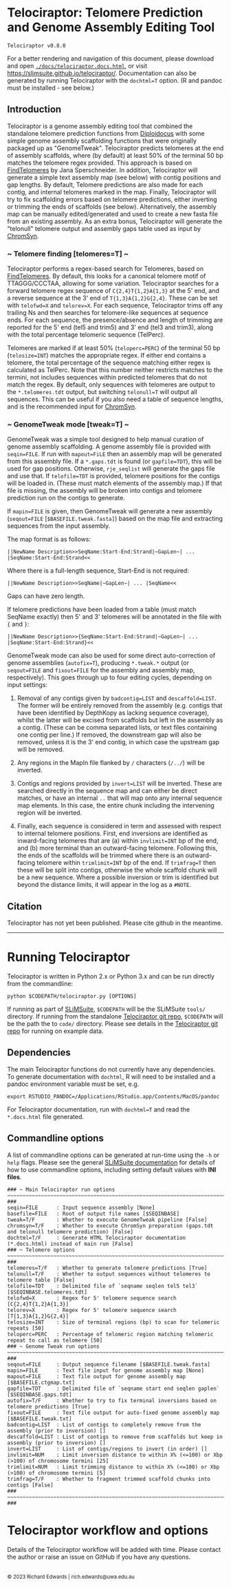 # Telociraptor: Telomere Prediction and Genome Assembly Editing Tool

```
Telociraptor v0.8.0
```

For a better rendering and navigation of this document, please download and open [`./docs/telociraptor.docs.html`](./docs/telociraptor.docs.html), or visit <https://slimsuite.github.io/telociraptor/>.
Documentation can also be generated by running Telociraptor with the `dochtml=T` option. (R and pandoc must be installed - see below.)

## Introduction

Telociraptor is a genome assembly editing tool that combined the standalone telomere prediction functions from 
[Diploidocus](https://github.com/slimsuite/diploidocus) with some simple genome assembly scaffolding functions that
were originally packaged up as "GenomeTweak". Telociraptor predicts telomeres at the end of assembly scaffolds, 
where (by default) at least 50% of the terminal 50 bp matches the telomere regex provided. This approach is based
on [FindTelomeres](https://github.com/JanaSperschneider/FindTelomeres) by Jana Sperschneider. In addition, 
Telociraptor will generate a simple text assembly map (see below) with contig positions and gap lengths. 
By default, Telomere predictions are also made for each contig, and internal telomeres marked in the map. Finally,
Telociraptor will try to fix scaffolding errors based on telomere predictions, either inverting or trimming the
ends of scaffolds (see below). Alternatively, the assembly map can be manually edited/generated and used to 
create a new fasta file from an existing assembly. As an extra bonus, Telociraptor will generate the "telonull" 
telomere output and assembly gaps table used as input by [ChromSyn](https://github.com/slimsuite/chromsyn). 

### ~ Telomere finding [telomeres=T] ~ ###

Telociraptor performs a regex-based search for Telomeres, based on [FindTelomeres](https://github.com/JanaSperschneider/FindTelomeres).
By default, this looks for a canonical telomere motif of TTAGGG/CCCTAA, allowing for some variation. Telociraptor
searches for a forward telomere regex sequence of `C{2,4}T{1,2}A{1,3}` at the 5' end, and a reverse sequence at the
3' end of `T{1,3}A{1,2}G{2,4}`. These can be set with `telofwd=X` and `telorev=X`. For each sequence, Telociraptor
trims off any trailing Ns and then searches for telomere-like sequences at sequence ends. For each sequence, the
presence/absence and length of trimming are reported for the 5' end (tel5 and trim5) and 3' end (tel3 and trim3),
along with the total percentage telomeric sequence (TelPerc).

Telomeres are marked if at least 50% (`teloperc=PERC`) of the terminal 50 bp (`telosize=INT`) matches the appropriate
regex. If either end contains a telomere, the total percentage of the sequence matching either regex is calculated as
TelPerc. Note that this number neither restricts matches to the termini, not includes sequences within predicted
telomeres that do not match the regex. By default, only sequences with telomeres are output to the `*.telomeres.tdt`
output, but switching `telonull=T` will output all sequences. This can be useful if you also need a table of sequence
lengths, and is the recommended input for [ChromSyn](https://github.com/slimsuite/chromsyn).

### ~ GenomeTweak mode [tweak=T] ~ ###

GenomeTweak was a simple tool designed to help manual curation of genome assembly scaffolding. A genome assembly file
is provided with `seqin=FILE`. If run with `mapout=FiLE` then an assembly map will be generated from this assembly
file. If a `*.gaps.tdt` is found (or `gapfile=TDT`), this will be used for gap positions. Otherwise, `rje_seqlist`
will generate the gaps file and use that. If `telofile=TDT` is provided, telomere positions for the contigs will be
loaded in. (These must match elements of the assembly map.) If that file is missing, the assembly will be broken into
contigs and telomere prediction run on the contigs to generate.

If `mapin=FILE` is given, then GenomeTweak will generate a new assembly (`seqout=FILE` [`$BASEFILE.tweak.fasta]`)
based on the map file and extracting sequences from the input assembly.

The map format is as follows:

```
||NewName Description>>SeqName:Start-End:Strand|~GapLen~| ... |SeqName:Start-End:Strand<<
```

Where there is a full-length sequence, Start-End is not required:

```
||NewName Description>>SeqName|~GapLen~| ... |SeqName<<
```

Gaps can have zero length.

If telomere predictions have been loaded from a table (must match SeqName exactly) then 5' and 3' telomeres will be
annotated in the file with `{` and `}`:

```
||NewName Description>>{SeqName:Start-End:Strand|~GapLen~| ... |SeqName:Start-End:Strand}<<
```

GenomeTweak mode can also be used for some direct auto-correction of genome assemblies (`autofix=T`), producing
`*.tweak.*` output (or `seqout=FILE` and `fixout=FILE` for the assembly and assembly map, respectively). This goes
through up to four editing cycles, depending on input settings:

1. Removal of any contigs given by `badcontig=LIST` and `descaffold=LIST`. The former will be entirely removed from
the assembly (e.g. contigs that have been identified by DepthKopy as lacking sequence coverage), whilst the latter
will be excised from scaffolds but left in the assembly as a contig. (These can be comma separated lists, or text
files containing one contig per line.) If removed, the downstream gap will also be removed, unless it is the 3'
end contig, in which case the upstream gap will be removed.

2. Any regions in the MapIn file flanked by `/` characters (`/../`) will be inverted.

3. Contigs and regions provided by `invert=LIST` will be inverted. These are searched directly in the sequence
map and can either be direct matches, or have an internal `..` that will map onto any internal sequence map
elements. In this case, the entire chunk including the intervening region will be inverted.

4. Finally, each sequence is considered in term and assessed with respect to internal telomere positions. First,
end inversions are identified as inward-facing telomeres that are (a) within `invlimit=INT` bp of the end, and
(b) more terminal than an outward-facing telomere. Following this, the ends of the scaffolds will be trimmed
where there is an outward-facing telomere within `trimlimit=INT` bp of the end. If `trimfrag=T` then these
will be split into contigs, otherwise the whole scaffold chunk will be a new sequence. Where a possible inversion or
trim is identified but beyond the distance limits, it will appear in the log as a `#NOTE`.

## Citation

Telociraptor has not yet been published. Please cite github in the meantime.

---

# Running Telociraptor

Telociraptor is written in Python 2.x or Python 3.x and can be run directly from the commandline:

    python $CODEPATH/telociraptor.py [OPTIONS]

If running as part of [SLiMSuite](http://slimsuite.blogspot.com/), `$CODEPATH` will be the SLiMSuite `tools/`
directory. If running from the standalone [Telociraptor git repo](https://github.com/slimsuite/telociraptor), `$CODEPATH`
will be the path the to `code/` directory. Please see details in the [Telociraptor git repo](https://github.com/slimsuite/telociraptor)
for running on example data.

## Dependencies

The main Telociraptor functions do not currently have any dependencies. To generate documentation with `dochtml`,
R will need to be installed and a pandoc environment variable must be set, e.g.

    export RSTUDIO_PANDOC=/Applications/RStudio.app/Contents/MacOS/pandoc

For Telociraptor documentation, run with `dochtml=T` and read the `*.docs.html` file generated.

## Commandline options

A list of commandline options can be generated at run-time using the `-h` or `help` flags. Please see the general
[SLiMSuite documentation](http://slimsuite.blogspot.com/2013/08/command-line-options.html) for details of how to
use commandline options, including setting default values with **INI files**.

```
### ~ Main Telociraptor run options ~~~~~~~~~~~~~~~~~~~~~~~~~~~~~~~~~~~~~~~~~~~~~~~~~~~~~~~~~~~~~~~~~~~~~~~~~~~~~ ###
seqin=FILE      : Input sequence assembly [None]
basefile=FILE   : Root of output file names [$SEQINBASE]
tweak=T/F       : Whether to execute GenomeTweak pipeline [False]
chromsyn=T/F    : Whether to execute ChromSyn preparation (gaps.tdt and telonull telomere prediction) [False]
dochtml=T/F     : Generate HTML Telociraptor documentation (*.docs.html) instead of main run [False]
### ~ Telomere options ~~~~~~~~~~~~~~~~~~~~~~~~~~~~~~~~~~~~~~~~~~~~~~~~~~~~~~~~~~~~~~~~~~~~~~~~~~~~~~~~~~~~~~~~~~ ###
telomeres=T/F   : Whether to generate telomere predictions [True]
telonull=T/F    : Whether to output sequences without telomeres to telomere table [False]
telofile=TDT    : Delimited file of `seqname seqlen tel5 tel3` [$SEQINBASE.telomeres.tdt]
telofwd=X       : Regex for 5' telomere sequence search [C{2,4}T{1,2}A{1,3}]
telorev=X       : Regex for 5' telomere sequence search [T{1,3}A{1,2}G{2,4}]
telosize=INT    : Size of terminal regions (bp) to scan for telomeric repeats [50]
teloperc=PERC   : Percentage of telomeric region matching telomeric repeat to call as telomere [50]
### ~ Genome Tweak run options ~~~~~~~~~~~~~~~~~~~~~~~~~~~~~~~~~~~~~~~~~~~~~~~~~~~~~~~~~~~~~~~~~~~~~~~~~~~~~~~~~~ ###
seqout=FILE     : Output sequence filename [$BASEFILE.tweak.fasta]
mapin=FILE      : Text file input for genome assembly map [None]
mapout=FILE     : Text file output for genome assembly map [$BASEFILE.ctgmap.txt]
gapfile=TDT     : Delimited file of `seqname start end seqlen gaplen` [$SEQINBASE.gaps.tdt]
autofix=T/F     : Whether to try to fix terminal inversions based on telomere predictions [True]
fixout=FILE     : Text file output for auto-fixed genome assembly map [$BASEFILE.tweak.txt]
badcontig=LIST  : List of contigs to completely remove from the assembly (prior to inversion) []
descaffold=LIST : List of contigs to remove from scaffolds but keep in assembly (prior to inversion) []
invert=LIST     : List of contigs/regions to invert (in order) []
invlimit=NUM    : Limit inversion distance to within X% (<=100) or Xbp (>100) of chromosome termini [25]
trimlimit=NUM   : Limit trimming distance to within X% (<=100) or Xbp (>100) of chromosome termini [5]
trimfrag=T/F    : Whether to fragment trimmed scaffold chunks into contigs [False]
### ~~~~~~~~~~~~~~~~~~~~~~~~~~~~~~~~~~~~~~~~~~~~~~~~~~~~~~~~~~~~~~~~~~~~~~~~~~~~~~~~~~~~~~~~~~~~~~~~~~~~~~~~~~~~~ ###
```

# Telociraptor workflow and options

Details of the Telociraptor workflow will be added with time. Please contact the author or raise an issue on
GitHub if you have any questions.




<br>
<small>&copy; 2023 Richard Edwards | rich.edwards@uwa.edu.au</small>
